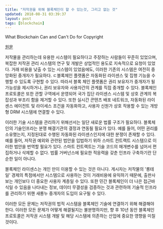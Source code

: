 ```yaml
---
title: "저작권을 위해 블록체인이 할 수 있는것, 그리고 없는 것"
updated: 2018-08-31 03:39:37
layout: post
tags: [blockchain]
---
```


What Blockchain Can and Can't Do for Copyright

[원문](https://papers.ssrn.com/sol3/papers.cfm?abstract_id=3227381)

저작물을 관리하는데 유용한 시스템이 필요하다고 주장하는 사람들이 꾸준히 있었으며, 복잡한 저작권 관리 시스템의 연구 및 개발은 상업적인 용도로 지속적으로 요청이 있었다. 거래 비용을 낮출 수 있는 시스템이 있었음에도, 이러한 기존의 시스템은 여전히 중앙화된 중개자가 필요하다. ㄷ블록체인 플랫폼은 자동화된 라이센스 및 집행 기능을 수행할 수 있도록 구현할 수 있다. 따라서 블록 체인 플랫폼은 권리 보유자가 중개자가 될 가능성을 제시하거나, 권리 보유자와 사용자간의 관계를 직접 중개할 수 있다. 블록체인 프로토콜은 또한 관할 구역에서 운영되어 국가 집단 라이센스 시스템 및 상호 관계의 복잡성과 부조리 함을 제거할 수 있다. 또한 실시간 콘텐츠 배포 네트워크, 자동화된 라이센스 에이전트 및 라이세스 조건을 자동화하고, 사용자 신원가 상호 작용할 수 있는 개방형 DRM 시스템에 연결할 수 있다.

이러한 기술 시스템을 관리하기 위해선서는 일단 새로운 법률 구조가 필요하다. 블록체인의 기술인프라는 분쟁 해결기관의 결정과 연동될 필요가 있다. 예를 들어, 어떤 권리를 소유했는지, 지정된대로 수행된 자동화된 라이센스인지에 대한 분쟁이 존재할 수 있다. 예를 들어, 저작권 예외와 관련된 법안을 입법하기 위하 스마트 컨트랙트 시스템으로 이러한 법안을 번역할 필요가 있다. 스마트 컨트랙트는 기술 코드의 매개변수를 넘어서 편집하거나 삭제할 수 없다. 법률 거버넌스에 필요한 적응력을 갖춘 인프라 구축하기란 단순한 일이 아니다.

블록체인 라이센스는 개인 만이 이용할 수 있는 것은 아니다. 게시자는 저작물의 '롱테일' 경제의 특점에서만 시스템으로 사용하는 것이 거래비용에 유익하기 때문에, 출판사보는 개인보다 더 중요한 사용자 계층일 수 있다. 또한 민간 블록체인이 더 나은 접근바식일 수 있음을 나타내는 정보, 데이터 무결성을 검증하는 것과 관련하여 기술적 인프라를 관리하기 위핸 새롱누 중개자의 도입이 요구될 수 있다.  

이러한 모든 문제는 저작권의 법적 시스템을 블록체인 기술에 연결하기 위해 해결해야 한다. 이러한 모든 문제가 어떻게 해결될지는 불분명하지만, 향 후 10년 동안 블록체인 프로토콜은 저작권 시스템 개발 및 해당 시스템에 의존하는 산업에 중요한 영향을 미칠 것이다.